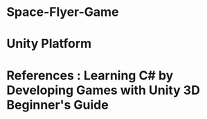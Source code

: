 # Space-Flyer-Game
# Unity Platform
# References : Learning C# by Developing Games with Unity 3D Beginner's Guide
